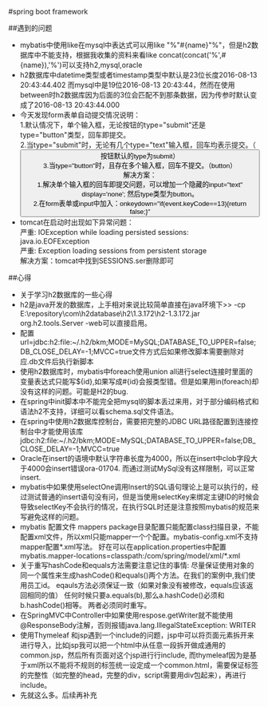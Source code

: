 #spring boot framework

##遇到的问题
* mybatis中使用like在mysql中表达式可以用like "%"#{name}"%"，但是h2数据库中不能支持，根据我收集的资料来看like concat(concat('%',#{name}),'%')可以支持h2,mysql,oracle
* h2数据库中datetime类型或者timestamp类型中默认是23位长度2016-08-13 20:43:44.402 而mysql中是19位2016-08-13 20:43:44，然而在使用between时h2数据库因为后面的3位会匹配不到那条数据，因为传参时默认变成了2016-08-13 20:43:44.000
* 今天发现form表单自动提交情况说明：  <br/>
	1.默认情况下，单个输入框，无论按钮的type="submit"还是type="button"类型，回车即提交。   <br/>
	2.当type="submit"时，无论有几个type="text"输入框，回车均表示提交。（<button>按钮默认的type为submit）   <br/>
    3.当type="button"时，且存在多个输入框，回车不提交。（button） <br/>
    解决方案： <br/>
	1.解决单个输入框的回车即提交问题，可以增加一个隐藏的input="text" display='none'; 然后type类型为button。 <br/>
 	2.在form表单或input中加入：onkeydown="if(event.keyCode==13){return false;}" <br/>
* tomcat在启动时出现如下异常问题： <br/>
        严重: IOException while loading persisted sessions: java.io.EOFException <br/>
        严重: Exception loading sessions from persistent storage <br/>
    解决方案：tomcat中找到SESSIONS.ser删除即可 <br/>

##心得
* 关于学习h2数据库的一些心得
* h2是java开发的数据库，上手相对来说比较简单直接在java环境下>> -cp E:\repository\com\h2database\h2\1.3.172\h2-1.3.172.jar org.h2.tools.Server -web可以直接启用。
* 配置url=jdbc:h2:file:~/.h2/bkm;MODE=MySQL;DATABASE_TO_UPPER=false;DB_CLOSE_DELAY=-1;MVCC=true文件方式后如果修改脚本需要删除对应.db文件后执行新脚本
* 使用h2数据库时，mybatis中foreach使用union all进行select连接时里面的变量表达式只能写${id},如果写成#{id}会报类型错。但是如果用in(foreach)却没有这样的问题。可能是H2的bug.
* 在spring中init脚本中不能完全把mysql的脚本丢过来用，对于部分编码格式和语法h2不支持，详细可以看schema.sql文件语法。
* 在spring中使用h2数据库控制台，需要把完整的JDBC URL路径配置到连接控制台中才能使用该库jdbc:h2:file:~/.h2/bkm;MODE=MySQL;DATABASE_TO_UPPER=false;DB_CLOSE_DELAY=-1;MVCC=true
* Oracle在insert的语境中默认字符串长度为4000，所以在insert中clob字段大于4000会insert错误ora-01704. 而通过测试MySql没有这样限制，可以正常insert.
* mybatis中如果使用selectOne调用Insert的SQL语句理论上是可以执行的，经过测试普通的insert语句没有问，但是当使用selectKey来绑定主键ID的时候会导致selectKey不会执行的情况，在执行SQL时还是注意按照mybatis的规范来写避免这样的问题。
* mybatis 配置文件 mappers package目录配置只能配置class扫描目录，不能配置xml文件，所以xml只能mapper一个个配置。mybatis-config.xml不支持mapper配置*.xml写法。
好在可以在application.properties中配置mybatis.mapper-locations=classpath:/com/spring/model/xml/*.xml
* 关于重写hashCode和equals方法需要注意记住的事情:
尽量保证使用对象的同一个属性来生成hashCode()和equals()两个方法。在我们的案例中,我们使用员工id。
eqauls方法必须保证一致（如果对象没有被修改，equals应该返回相同的值）
任何时候只要a.equals(b),那么a.hashCode()必须和b.hashCode()相等。
两者必须同时重写。
* 在SpringMVC中Controller中如果使用respose.getWriter就不能使用@ResponseBody注解，否则报错java.lang.IllegalStateException: WRITER
* 使用Thymeleaf 和jsp遇到一个include的问题，jsp中可以将页面元素拆开来进行导入，比如jsp我可以把一个html中从任意一段拆开做成通用的common.jsp，然后所有页面对这个jsp进行行include, 而thymeleaf因为是基于xml所以不能将不规则的标签统一设定成一个common.html，需要保证标签的完整性（如完整的head，完整的div，script需要用div包起来），再进行include。
* 先就这么多。后续再补充
